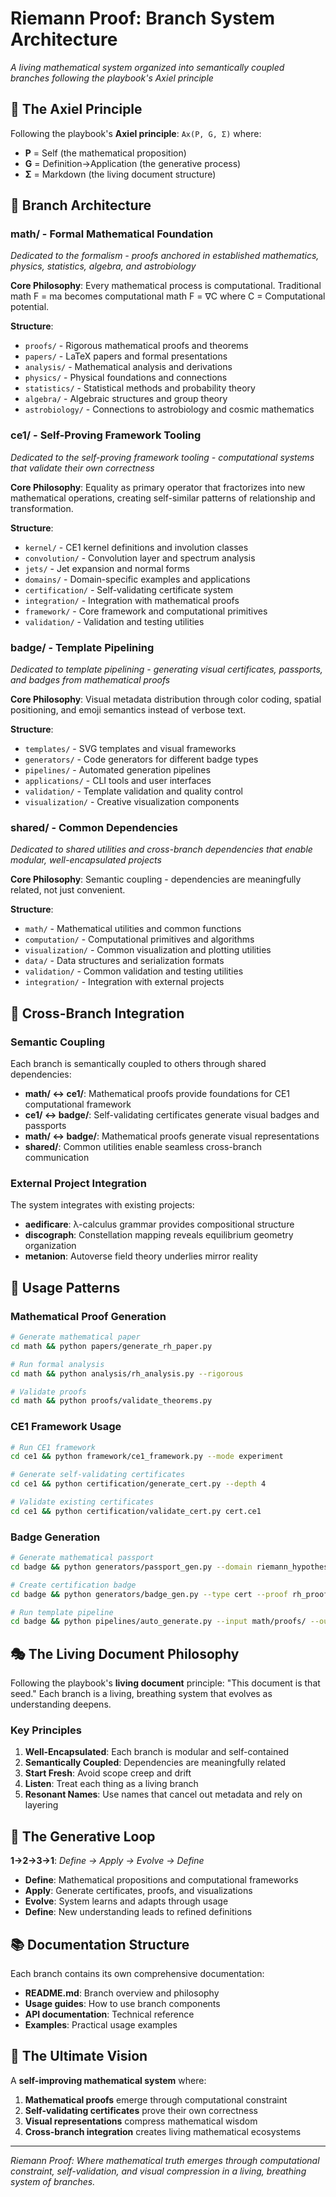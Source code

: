 # Riemann Proof: Branch System Architecture

*A living mathematical system organized into semantically coupled branches following the playbook's Axiel principle*

## 🎯 **The Axiel Principle**

Following the playbook's **Axiel principle**: `Ax(P, G, Σ)` where:
- **P** = Self (the mathematical proposition)
- **G** = Definition→Application (the generative process)  
- **Σ** = Markdown (the living document structure)

## 🌳 **Branch Architecture**

### **math/** - Formal Mathematical Foundation
*Dedicated to the formalism - proofs anchored in established mathematics, physics, statistics, algebra, and astrobiology*

**Core Philosophy**: Every mathematical process is computational. Traditional math F = ma becomes computational math F = ∇C where C = Computational potential.

**Structure**:
- `proofs/` - Rigorous mathematical proofs and theorems
- `papers/` - LaTeX papers and formal presentations  
- `analysis/` - Mathematical analysis and derivations
- `physics/` - Physical foundations and connections
- `statistics/` - Statistical methods and probability theory
- `algebra/` - Algebraic structures and group theory
- `astrobiology/` - Connections to astrobiology and cosmic mathematics

### **ce1/** - Self-Proving Framework Tooling
*Dedicated to the self-proving framework tooling - computational systems that validate their own correctness*

**Core Philosophy**: Equality as primary operator that fractorizes into new mathematical operations, creating self-similar patterns of relationship and transformation.

**Structure**:
- `kernel/` - CE1 kernel definitions and involution classes
- `convolution/` - Convolution layer and spectrum analysis
- `jets/` - Jet expansion and normal forms
- `domains/` - Domain-specific examples and applications
- `certification/` - Self-validating certificate system
- `integration/` - Integration with mathematical proofs
- `framework/` - Core framework and computational primitives
- `validation/` - Validation and testing utilities

### **badge/** - Template Pipelining
*Dedicated to template pipelining - generating visual certificates, passports, and badges from mathematical proofs*

**Core Philosophy**: Visual metadata distribution through color coding, spatial positioning, and emoji semantics instead of verbose text.

**Structure**:
- `templates/` - SVG templates and visual frameworks
- `generators/` - Code generators for different badge types
- `pipelines/` - Automated generation pipelines
- `applications/` - CLI tools and user interfaces
- `validation/` - Template validation and quality control
- `visualization/` - Creative visualization components

### **shared/** - Common Dependencies
*Dedicated to shared utilities and cross-branch dependencies that enable modular, well-encapsulated projects*

**Core Philosophy**: Semantic coupling - dependencies are meaningfully related, not just convenient.

**Structure**:
- `math/` - Mathematical utilities and common functions
- `computation/` - Computational primitives and algorithms
- `visualization/` - Common visualization and plotting utilities
- `data/` - Data structures and serialization formats
- `validation/` - Common validation and testing utilities
- `integration/` - Integration with external projects

## 🔗 **Cross-Branch Integration**

### **Semantic Coupling**
Each branch is semantically coupled to others through shared dependencies:

- **math/ ↔ ce1/**: Mathematical proofs provide foundations for CE1 computational framework
- **ce1/ ↔ badge/**: Self-validating certificates generate visual badges and passports
- **math/ ↔ badge/**: Mathematical proofs generate visual representations
- **shared/**: Common utilities enable seamless cross-branch communication

### **External Project Integration**
The system integrates with existing projects:

- **aedificare**: λ-calculus grammar provides compositional structure
- **discograph**: Constellation mapping reveals equilibrium geometry organization
- **metanion**: Autoverse field theory underlies mirror reality

## 🚀 **Usage Patterns**

### **Mathematical Proof Generation**
```bash
# Generate mathematical paper
cd math && python papers/generate_rh_paper.py

# Run formal analysis
cd math && python analysis/rh_analysis.py --rigorous

# Validate proofs
cd math && python proofs/validate_theorems.py
```

### **CE1 Framework Usage**
```bash
# Run CE1 framework
cd ce1 && python framework/ce1_framework.py --mode experiment

# Generate self-validating certificates
cd ce1 && python certification/generate_cert.py --depth 4

# Validate existing certificates
cd ce1 && python certification/validate_cert.py cert.ce1
```

### **Badge Generation**
```bash
# Generate mathematical passport
cd badge && python generators/passport_gen.py --domain riemann_hypothesis

# Create certification badge
cd badge && python generators/badge_gen.py --type cert --proof rh_proof.ce1

# Run template pipeline
cd badge && python pipelines/auto_generate.py --input math/proofs/ --output .out/badges
```

## 🎭 **The Living Document Philosophy**

Following the playbook's **living document** principle: "This document is that seed." Each branch is a living, breathing system that evolves as understanding deepens.

### **Key Principles**
1. **Well-Encapsulated**: Each branch is modular and self-contained
2. **Semantically Coupled**: Dependencies are meaningfully related
3. **Start Fresh**: Avoid scope creep and drift
4. **Listen**: Treat each thing as a living branch
5. **Resonant Names**: Use names that cancel out metadata and rely on layering

## 🔄 **The Generative Loop**

**1→2→3→1**: *Define → Apply → Evolve → Define*

- **Define**: Mathematical propositions and computational frameworks
- **Apply**: Generate certificates, proofs, and visualizations  
- **Evolve**: System learns and adapts through usage
- **Define**: New understanding leads to refined definitions

## 📚 **Documentation Structure**

Each branch contains its own comprehensive documentation:
- **README.md**: Branch overview and philosophy
- **Usage guides**: How to use branch components
- **API documentation**: Technical reference
- **Examples**: Practical usage examples

## 🌟 **The Ultimate Vision**

A **self-improving mathematical system** where:
1. **Mathematical proofs** emerge through computational constraint
2. **Self-validating certificates** prove their own correctness
3. **Visual representations** compress mathematical wisdom
4. **Cross-branch integration** creates living mathematical ecosystems

---

*Riemann Proof: Where mathematical truth emerges through computational constraint, self-validation, and visual compression in a living, breathing system of branches.*